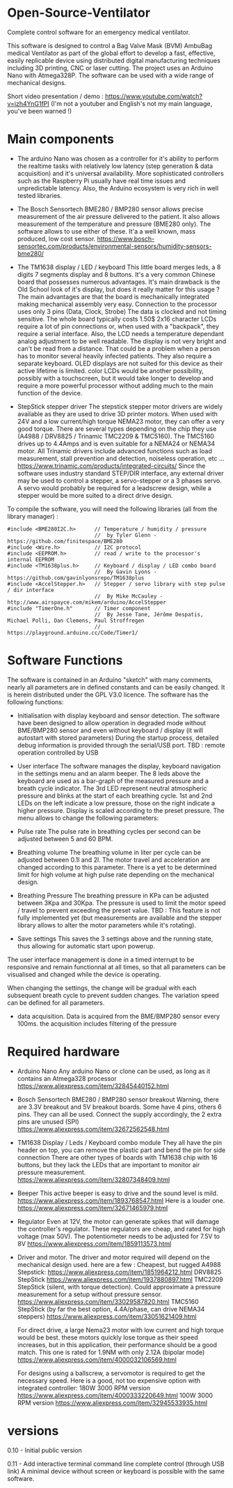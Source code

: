 # Open-Source-Ventilator
Complete control software for an emergency medical ventilator.

This software is designed to control a Bag Valve Mask (BVM) AmbuBag medical Ventilator as part of the global effort to develop a fast, effective, easily replicable device using distributed digital manufacturing techniques including 3D printing, CNC or laser cutting. The project uses an Arduino Nano with Atmega328P. The software can be used with a wide range of mechanical designs.

Short video presentation / demo : https://www.youtube.com/watch?v=izh4YnG1fPI
(I'm not a youtuber and English's not my main language, you've been warned !)

# Main components

- The arduino Nano was chosen as a controller for it's ability to perform the realtime tasks with relatively low latency (step generation & data acquisition) and it's universal availability. More sophisticated controllers such as the Raspberry Pi usually have real time issues and unpredictable latency. Also, the Arduino ecosystem is very rich in well tested libraries.

- The Bosch Sensortech BME280 / BMP280 sensor allows precise measurement of the air pressure delivered to the patient. It also allows measurement of the temperature and pressure (BME280 only). The software allows to use either of these. It'a a well known, mass produced, low cost sensor. 
https://www.bosch-sensortec.com/products/environmental-sensors/humidity-sensors-bme280/

- The TM1638 display / LED / keyboard
This little board merges leds, a 8 digits 7 segments display and 8 buttons. It's a very common Chinese board that possesses numerous advantages. It's main drawback is the Old School look of it's display, but does it really matter for this usage ?
The main advantages are that the board is mechanically integrated making mechanical assembly very easy. Connection to the processor uses only 3 pins (Data, Clock, Strobe) The data is clocked and not timing sensitive. The whole board typically costs 1.50$
2x16 character LCDs require a lot of pin connections or, when used with a "backpack", they require a serial interface. Also, the LCD needs a temperature dependant analog adjustment to be well readable. The display is not very bright and can't be read from a distance. That could be a problem when a person has to monitor several heavily infected patients. They also require a separate keyboard. OLED displays are not suited for this device as their active lifetime is limited. color LCDs would be another possibility, possibly with a touchscreen, but it would take longer to develop and require a more powerful processor without adding much to the main function of the device.

- StepStick stepper driver
The stepstick stepper motor drivers are widely available as they are used to drive 3D printer motors.
When used with 24V and a low current/high torque NEMA23 motor, they can offer a very good torque. There are several types depending on the chip they use (A4988 / DRV8825 / Trinamic TMC2209 & TMC5160). The TMC5160 drives up to 4.4Amps and is even suitable for a NEMA24 or NEMA34 motor. All Trinamic drivers include advanced functions such as load  measurement, stall prevention and detection, noiseless operation, etc ...
https://www.trinamic.com/products/integrated-circuits/
Since the software uses industry standard STEP/DIR interface, any external driver may be used to control a stepper, a servo-stepper or a 3 phases servo. A servo would probably be required for a leadscrew design, while a stepper would be more suited to a direct drive design.


To compile the software, you will need the following libraries (all from the library manager) :
```
#include <BME280I2C.h>      // Temperature / humidity / pressure
                            //  by Tyler Glenn - https://github.com/finitespace/BME280
#include <Wire.h>           // I2C protocol
#include <EEPROM.h>         // read / write to the processor's internal EEPROM
#include <TM1638plus.h>     // Keyboard / display / LED combo board
                            //  By Gavin Lyons - https://github.com/gavinlyonsrepo/TM1638plus
#include <AccelStepper.h>   // Stepper / servo library with step pulse / dir interface
                            //  By Mike McCauley - http://www.airspayce.com/mikem/arduino/AccelStepper
#include "TimerOne.h"       // Timer component
                            //  By Jesse Tane, Jérôme Despatis, Michael Polli, Dan Clemens, Paul Stroffregen
                            //  https://playground.arduino.cc/Code/Timer1/
```
# Software Functions

The software is contained in an Arduino "sketch" with many comments, nearly all parameters are in defined constants and can be easily changed. It is herein distributed under the GPL V3.0 licence. The software has the following functions:

- Initialisation with display keyboard and sensor detection.
The software have been designed to allow operation in degraded mode without BME/BMP280 sensor and even without keyboard / display (it will autostart with stored parameters)
During the startup process, detailed debug information is provided through the serial/USB port. 
TBD : remote operation controlled by USB

- User interface
The software manages the display, keyboard navigation in the settings menu and an alarm beeper.
The 8 leds above the keyboard are used as a bar-graph of the measured pressure and a breath cycle indicator.
The 3rd LED represent neutral atmospheric pressure and blinks at the start of each breathing cycle. 1st and 2nd LEDs on the left indicate a low pressure, those on the right indicate a higher pressure. Display is scaled according to the preset pressure.
The menu allows to change the following parameters:

 - Pulse rate
 The pulse rate in breathing cycles per second can be adjusted between 5 and 60 BPM.

 - Breathing volume
 The breathing volume in liter per cycle can be adjusted between 0.1l and 2l. The motor travel and acceleration are changed according to this parameter. There is a yet to be determined limit for high volume at high pulse rate depending on the mechanical design.
 
 - Breathing Pressure 
 The breathing pressure in KPa can be adjusted between 3Kpa and 30Kpa.
The pressure is used to limit the motor speed / travel to prevent exceeding the preset value.
TBD : This feature is not fully implemented yet (but measurements are available and the stepper library allows to alter the motor parameters while it's rotating).
 
 - Save settings
This saves the 3 settings above  and the running state, thus allowing for automatic start upon powerup.

The user interface management is done in a timed interrupt to be responsive and remain functionnal at all times, so that all parameters can be visualised and changed while the device is operating.

When changing the settings, the change will be gradual with each subsequent breath cycle to prevent sudden changes. The variation speed can be defined for all parameters.

- data acquisition.
Data is acquired from the BME/BMP280 sensor every 100ms. the acquisition includes filtering of the pressure 

# Required hardware

- Arduino Nano
  Any arduino Nano or clone can be used, as long as it contains an Atmega328 processor
  https://www.aliexpress.com/item/32845440152.html
- Bosch Sensortech BME280 / BMP280 sensor breakout
  Warning, there are 3.3V breakout and 5V breakout boards. Some have 4 pins, others 6 pins.
  They can all be used. Connect the supply accordingly, the 2 extra pins are unused (SPI)
  https://www.aliexpress.com/item/32672562548.html
- TM1638 Display / Leds / Keyboard combo module
  They all have the pin header on top, you can remove the plastic part and bend the pin for side connection
  There are other types of boards with TM1638 chip with 16 buttons, but they lack the LEDs that are important to monitor air pressure measurement.
  https://www.aliexpress.com/item/32807348409.html
- Beeper
  This active beeper is easy to drive and the sound level is mild. 
  https://www.aliexpress.com/item/1893768547.html
  Here is a louder one.
  https://www.aliexpress.com/item/32671465979.html
- Regulator
  Even at 12V, the motor can generate spikes that will damage the controller's regulator. 
  These regulators are cheap, and rated for high voltage (max 50V). 
  The potentiometer needs to be adjusted for 7.5V to 8V
  https://www.aliexpress.com/item/1859113573.html
- Driver and motor.
  The driver and motor required will depend on the mechanical design used.
  here are a few :
  Cheapest, but rugged A4988 Stepstick:
  https://www.aliexpress.com/item/1851964212.html
  DRV8825 StepStick
  https://www.aliexpress.com/item/1937880897.html
  TMC2209 StepStick (silent, with torque detection). 
  Could approximate a pressure measurement for a setup without pressure sensor.
  https://www.aliexpress.com/item/33029587820.html
  TMC5160 StepStick (by far the best option, 4.4A/phase, can drive NEMA34 steppers)
  https://www.aliexpress.com/item/33051621409.html

  For direct drive, a large Nema23 motor with low current and high torque would be best. 
  these motors quickly lose torque as their speed increases, but in this application, 
  their performance should be a good match.
  This one is rated for 1.9NM with only 2.12A (bipolar mode)
  https://www.aliexpress.com/item/4000032106569.html

  For designs using a ballscrew, a servomotor is required to get the necessary speed.
  Here is a good, not too expensive option with integrated controller:
  180W 3000 RPM version https://www.aliexpress.com/item/4000333220649.html
  100W 3000 RPM version https://www.aliexpress.com/item/32945533935.html

# versions

  0.10 - Initial public version
  
  0.11 - Add interactive terminal command line complete control (through USB link)
          A minimal device without screen or keyboard is possible with the same software.
